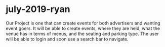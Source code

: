 # july-2019-ryan
Our Project is one that can create events for both advertisers and wanting event goers.
It will be able to create events, where they are held, what the venue has in terms of menus, and the seating and parking type.
The user will be able to login and soon use a search bar to navigate.
